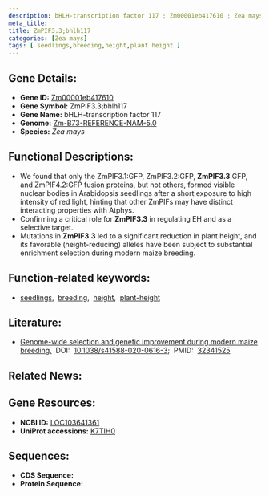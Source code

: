```yaml
---
description: bHLH-transcription factor 117 ; Zm00001eb417610 ; Zea mays
meta_title:
title: ZmPIF3.3;bhlh117
categories: [Zea mays]
tags: [ seedlings,breeding,height,plant height ]
---
```


## Gene Details:
- **Gene ID:**	[Zm00001eb417610](https://www.maizegdb.org/gene_center/gene/Zm00001eb417610)
- **Gene Symbol:** ZmPIF3.3;bhlh117
- **Gene Name:** bHLH-transcription factor 117
- **Genome:** [Zm-B73-REFERENCE-NAM-5.0](https://www.maizegdb.org/genome/assembly/Zm-B73-REFERENCE-NAM-5.0)
- **Species:** *Zea mays*

## Functional Descriptions:
   - We found that only the ZmPIF3.1:GFP, ZmPIF3.2:GFP, **ZmPIF3.3**:GFP, and ZmPIF4.2:GFP fusion proteins, but not others, formed visible nuclear bodies in Arabidopsis seedlings after a short exposure to high intensity of red light, hinting that other ZmPIFs may have distinct interacting properties with Atphys.
   - Confirming a critical role for **ZmPIF3.3** in regulating EH and as a selective target.
   - Mutations in **ZmPIF3.3** led to a significant reduction in plant height, and its favorable (height-reducing) alleles have been subject to substantial enrichment selection during modern maize breeding.

## Function-related keywords:
- [seedlings](/tags/seedlings/),&nbsp;&nbsp;[breeding](/tags/breeding/),&nbsp;&nbsp;[height](/tags/height/),&nbsp;&nbsp;[plant-height](/tags/plant-height/)

## Literature:
   - [Genome-wide selection and genetic improvement during modern maize breeding.]( https://www.nature.com/articles/s41588-020-0616-3)&nbsp;&nbsp;DOI:&nbsp;&nbsp;[10.1038/s41588-020-0616-3](https://www.nature.com/articles/s41588-020-0616-3);&nbsp;&nbsp;PMID:&nbsp;&nbsp;[32341525](https://pubmed.ncbi.nlm.nih.gov/32341525/)

## Related News:

## Gene Resources:
- **NCBI ID:** [LOC103641361](https://www.ncbi.nlm.nih.gov/gene/?term=LOC103641361)
- **UniProt accessions:** [K7TIH0](https://www.uniprot.org/uniprotkb/K7TIH0/entry)



## Sequences:
- **CDS Sequence:**
- **Protein Sequence:**
